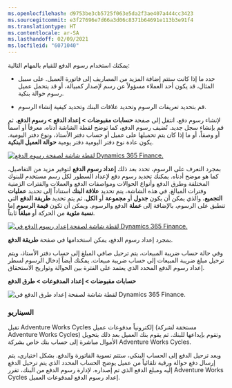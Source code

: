 ```yaml
---
ms.openlocfilehash: d9753be3cb5725f063e5da2f3ae407a444cc3423
ms.sourcegitcommit: e3f27696e7d66a3d06c8371b64691e113b3e91f4
ms.translationtype: HT
ms.contentlocale: ar-SA
ms.lasthandoff: 02/09/2021
ms.locfileid: "6071040"
---
```

يمكنك استخدام رسوم الدفع للقيام بالمهام التالية:

-   حدد ما إذا كانت ستتم إضافة المزيد من المصاريف إلى فاتورة العميل. على سبيل المثال، قد يكون أحد العملاء مسؤولاً عن رسم لإصدار كمبيالة، أو قد يتحمل عميل رسوم حوالة بنكية.

-   قم بتحديد تعريفات الرسوم وتحديد علاقات البنك وتحديد كيفية إنشاء الرسوم.

لإنشاء رسوم دفع، انتقل إلى صفحة **حسابات مقبوضات > إعداد الدفع > رسوم الدفع**، ثم قم بإنشاء سجل جديد. تُضيف رسوم الدفع، كما توضح لقطة الشاشة أدناه، معرفاً أو اسماً أو وصفاً، أو ما إذا كان يتم تحميلها على عميل أو حساب دفتر الأستاذ، ونوع دفتر اليومية. يكون عادة نوع دفتر اليومية دفتر يومية **حوالة العميل البنكية**.  
 
[![لقطة شاشة لصفحة رسوم الدفع Dynamics 365 Finance.](../media/payment-fee-ss.png)](../media/payment-fee-ss.png#lightbox)

بمجرد التعرف على الرسوم، تحدد بعد ذلك **إعداد رسوم الدفع** لتوفير مزيد من التفاصيل، كما هو موضح أدناه. يمكنك تحديد رسوم دفع لإعداد السطور لكل رسم مستخدم للبنوك المختلفة وطرق الدفع وأنواع الحوالات ومواصفات الدفع والعملات والفترات الزمنية وفترات المبالغ. في هذه الشاشة، يتم تحديد **علاقة البنك** استناداً إلى تحديد **عمليات التجميع**، والذي يمكن أن يكون **جدول** أو **مجموعة** أو **الكل**. ثم يتم تحديد **طريقة الدفع** التي تنطبق على الرسوم، بالإضافة إلى **عملة** الدفع والرسوم. ويمكن أن تكون **قيمة الرسوم** إما **نسبة مئوية** من الحركة أو **مبلغاً** ثابتاً.
 

[![لقطة شاشة لصفحة إعداد رسوم الدفع في Dynamics 365 Finance.](../media/payment-fee-setup-ss.png)](../media/payment-fee-setup-ss.png#lightbox)

بمجرد إعداد رسوم الدفع، يمكن استخدامها في صفحة **طريقة الدفع**. 

وفي حالة حساب ضريبة المبيعات، يتم ترحيل صافي المبلغ إلى حساب دفتر الأستاذ، ويتم ترحيل مبلغ ضريبة المبيعات إلى حساب ضريبة مبيعات. يمكنك أيضاً إدخال الرسوم لسطر إعداد رسوم الدفع المحدد الذي يعتمد على الفترة بين الحوالة وتواريخ الاستحقاق.


**حسابات مقبوضات > إعداد المدفوعات > طرق الدفع**

![ لقطة شاشة لصفحة إعداد طرق الدفع في Dynamics 365 Finance.](../media/methods-of-payments-mss.png)

### <a name="scenario"></a>السيناريو

تقبل Adventure Works Cycles إلكترونياً مدفوعات عميل (مستحقة لشركة Adventure Works Cycles) وتقوم بإيداعها للبنك. ثم يقوم بنك العميل بعد ذلك بتحويل الأموال مباشرة إلى حساب بنك خاص بشركة Adventure Works Cycles.

وبعد ترحيل الدفع إلى الحساب البنكي، ستتم تسوية الفاتورة والدفع. بشكل اختياري، يتم إرسال دفع حوالة ورقية تلقائياً من عميل يوضح الحساب المحدد الذي يتم ترحيل الدفع إليه ومبلغ الدفع الذي تم إصداره. لإدارة رسوم الدفع من البنك، تقرر Adventure Works Cycles إعداد رسوم الدفع لمدفوعات العميل.

